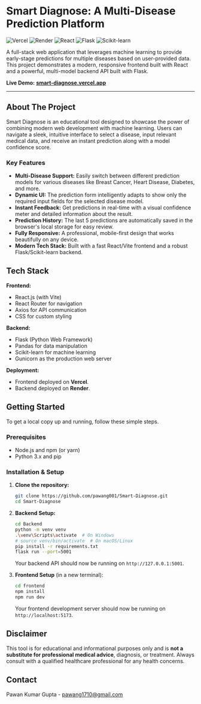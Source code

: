 # Smart Diagnose: A Multi-Disease Prediction Platform

![Vercel](https://img.shields.io/badge/Vercel-000000?style=for-the-badge&logo=vercel&logoColor=white)
![Render](https://img.shields.io/badge/Render-46E3B7?style=for-the-badge&logo=render&logoColor=white)
![React](https://img.shields.io/badge/React-20232A?style=for-the-badge&logo=react&logoColor=61DAFB)
![Flask](https://img.shields.io/badge/Flask-000000?style=for-the-badge&logo=flask&logoColor=white)
![Scikit-learn](https://img.shields.io/badge/scikit--learn-%23F7931E.svg?style=for-the-badge&logo=scikit-learn&logoColor=white)

A full-stack web application that leverages machine learning to provide early-stage predictions for multiple diseases based on user-provided data. This project demonstrates a modern, responsive frontend built with React and a powerful, multi-model backend API built with Flask.

**Live Demo:** [**smart-diagnose.vercel.app**](https://smart-diagnose.vercel.app/)

---

## About The Project

Smart Diagnose is an educational tool designed to showcase the power of combining modern web development with machine learning. Users can navigate a sleek, intuitive interface to select a disease, input relevant medical data, and receive an instant prediction along with a model confidence score.

### Key Features

* **Multi-Disease Support:** Easily switch between different prediction models for various diseases like Breast Cancer, Heart Disease, Diabetes, and more.
* **Dynamic UI:** The prediction form intelligently adapts to show only the required input fields for the selected disease model.
* **Instant Feedback:** Get predictions in real-time with a visual confidence meter and detailed information about the result.
* **Prediction History:** The last 5 predictions are automatically saved in the browser's local storage for easy review.
* **Fully Responsive:** A professional, mobile-first design that works beautifully on any device.
* **Modern Tech Stack:** Built with a fast React/Vite frontend and a robust Flask/Scikit-learn backend.

## Tech Stack

**Frontend:**
* React.js (with Vite)
* React Router for navigation
* Axios for API communication
* CSS for custom styling

**Backend:**
* Flask (Python Web Framework)
* Pandas for data manipulation
* Scikit-learn for machine learning
* Gunicorn as the production web server

**Deployment:**
* Frontend deployed on **Vercel**.
* Backend deployed on **Render**.

## Getting Started

To get a local copy up and running, follow these simple steps.

### Prerequisites

* Node.js and npm (or yarn)
* Python 3.x and pip

### Installation & Setup

1.  **Clone the repository:**
    ```sh
    git clone https://github.com/pawang001/Smart-Diagnose.git
    cd Smart-Diagnose
    ```

2.  **Backend Setup:**
    ```sh
    cd Backend
    python -m venv venv
    .\venv\Scripts\activate  # On Windows
    # source venv/bin/activate  # On macOS/Linux
    pip install -r requirements.txt
    flask run --port=5001
    ```
    Your backend API should now be running on `http://127.0.0.1:5001`.

3.  **Frontend Setup** (in a new terminal):
    ```sh
    cd frontend
    npm install
    npm run dev
    ```
    Your frontend development server should now be running on `http://localhost:5173`.

## Disclaimer

This tool is for educational and informational purposes only and is **not a substitute for professional medical advice**, diagnosis, or treatment. Always consult with a qualified healthcare professional for any health concerns.

## Contact

Pawan Kumar Gupta - pawang1710@gmail.com

